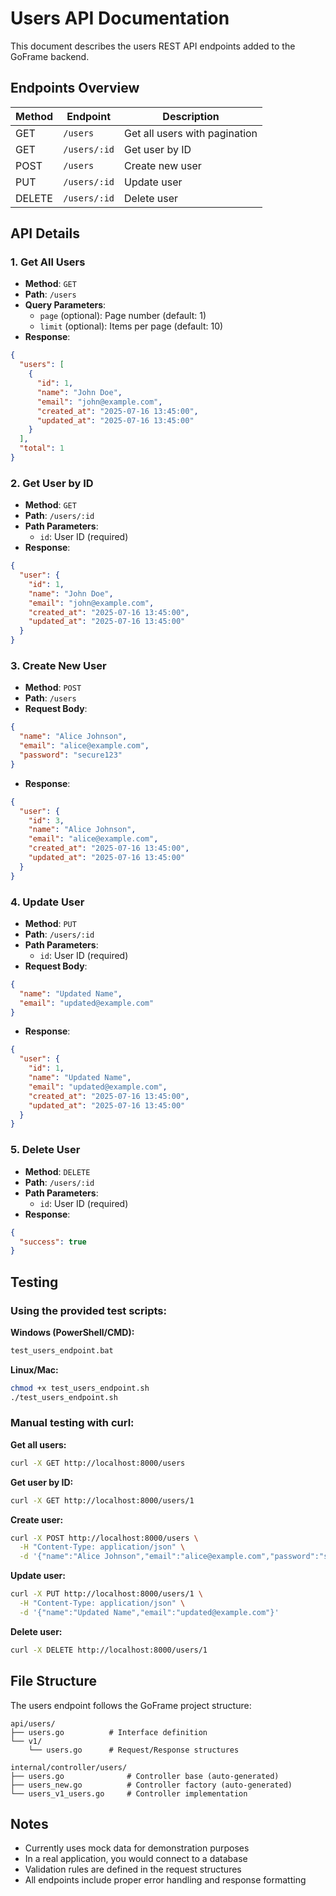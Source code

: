 # Users API Documentation

This document describes the users REST API endpoints added to the GoFrame backend.

## Endpoints Overview

| Method | Endpoint | Description |
|--------|----------|-------------|
| GET | `/users` | Get all users with pagination |
| GET | `/users/:id` | Get user by ID |
| POST | `/users` | Create new user |
| PUT | `/users/:id` | Update user |
| DELETE | `/users/:id` | Delete user |

## API Details

### 1. Get All Users
- **Method**: `GET`
- **Path**: `/users`
- **Query Parameters**:
  - `page` (optional): Page number (default: 1)
  - `limit` (optional): Items per page (default: 10)
- **Response**:
```json
{
  "users": [
    {
      "id": 1,
      "name": "John Doe",
      "email": "john@example.com",
      "created_at": "2025-07-16 13:45:00",
      "updated_at": "2025-07-16 13:45:00"
    }
  ],
  "total": 1
}
```

### 2. Get User by ID
- **Method**: `GET`
- **Path**: `/users/:id`
- **Path Parameters**:
  - `id`: User ID (required)
- **Response**:
```json
{
  "user": {
    "id": 1,
    "name": "John Doe",
    "email": "john@example.com",
    "created_at": "2025-07-16 13:45:00",
    "updated_at": "2025-07-16 13:45:00"
  }
}
```

### 3. Create New User
- **Method**: `POST`
- **Path**: `/users`
- **Request Body**:
```json
{
  "name": "Alice Johnson",
  "email": "alice@example.com",
  "password": "secure123"
}
```
- **Response**:
```json
{
  "user": {
    "id": 3,
    "name": "Alice Johnson",
    "email": "alice@example.com",
    "created_at": "2025-07-16 13:45:00",
    "updated_at": "2025-07-16 13:45:00"
  }
}
```

### 4. Update User
- **Method**: `PUT`
- **Path**: `/users/:id`
- **Path Parameters**:
  - `id`: User ID (required)
- **Request Body**:
```json
{
  "name": "Updated Name",
  "email": "updated@example.com"
}
```
- **Response**:
```json
{
  "user": {
    "id": 1,
    "name": "Updated Name",
    "email": "updated@example.com",
    "created_at": "2025-07-16 13:45:00",
    "updated_at": "2025-07-16 13:45:00"
  }
}
```

### 5. Delete User
- **Method**: `DELETE`
- **Path**: `/users/:id`
- **Path Parameters**:
  - `id`: User ID (required)
- **Response**:
```json
{
  "success": true
}
```

## Testing

### Using the provided test scripts:

**Windows (PowerShell/CMD):**
```bash
test_users_endpoint.bat
```

**Linux/Mac:**
```bash
chmod +x test_users_endpoint.sh
./test_users_endpoint.sh
```

### Manual testing with curl:

**Get all users:**
```bash
curl -X GET http://localhost:8000/users
```

**Get user by ID:**
```bash
curl -X GET http://localhost:8000/users/1
```

**Create user:**
```bash
curl -X POST http://localhost:8000/users \
  -H "Content-Type: application/json" \
  -d '{"name":"Alice Johnson","email":"alice@example.com","password":"secure123"}'
```

**Update user:**
```bash
curl -X PUT http://localhost:8000/users/1 \
  -H "Content-Type: application/json" \
  -d '{"name":"Updated Name","email":"updated@example.com"}'
```

**Delete user:**
```bash
curl -X DELETE http://localhost:8000/users/1
```

## File Structure

The users endpoint follows the GoFrame project structure:

```
api/users/
├── users.go          # Interface definition
└── v1/
    └── users.go      # Request/Response structures

internal/controller/users/
├── users.go              # Controller base (auto-generated)
├── users_new.go          # Controller factory (auto-generated)
└── users_v1_users.go     # Controller implementation
```

## Notes

- Currently uses mock data for demonstration purposes
- In a real application, you would connect to a database
- Validation rules are defined in the request structures
- All endpoints include proper error handling and response formatting

